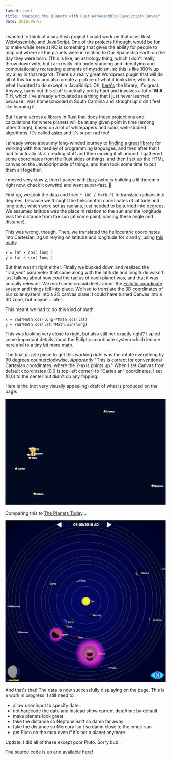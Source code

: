 ```yaml
---
layout: post
title: "Mapping the planets with Rust+WebAssembly+JavaScript+Canvas"
date: 2018-05-05
---
```


I wanted to think of a small-ish project I could work on that uses Rust, WebAssembly, and JavaScript. One of the projects I thought would be fun to make while here at RC is something that gives the ability for people to map out where all the planets were in relation to Our Spaceship Earth on the day they were born. (This is like, an astrology thing, which I don't really throw down with, but I am really into understanding and identifying and computationally recreating elements of mysticism, so this is like 100% up my alley in that regard). There's a really great Wordpress plugin that will do all of this for you and also create a picture of what it looks like, which is what I wanted to do except in JavaScript. Oh, [here's](https://github.com/isabelc/zodiacpress) the library, it's great. Anyway, turns out this stuff is actually pretty hard and involves a lot of **M A T H**, which I've already articulated as a thing that I just never learned because I was homeschooled in South Carolina and straight up didn't feel like learning it. 

But I came across a library in Rust that does these projections and calculations for where planets will be at any given point in time (among other things), based on a lot of whitepapers and solid, well-studied algorithms. It's called [astro](https://github.com/saurvs/astro-rust) and it's super rad too! 

I already wrote about my long-winded journey to [finding a great library](https://bits.ashleyblewer.com/blog/2018/05/03/goldilocks-and-the-three-webassembly-libraries/) for working with this medley of programming languages, and then after that I had to actually start creating stuff and then moving it all around. I gathered some coordinates from the Rust sides of things, and then I set up the HTML canvas on the JavaScript side of things, and then took some time to put them all together.

I moved very slowly, then I paired with [Rory](https://blog.sory.biz/) (who is building a lil theremin right now, check it owwtttt) and went super-fast. 🚀

First up, we took the data and tried `* 180 / Math.PI` to translate radians into degrees, because we thought the heliocentric coordinates of latitude and longitude, which were set as radians, just needed to be turned into degrees. We assumed latitude was the place in relation to the sun and the longitude was the distance from the sun (at some point, naming these angle and distance).

This was wrong, though. Then, we translated the heliocentric coordinates into Cartesian, again relying on latitude and longitude for x and y, using [this math](https://www.mathsisfun.com/polar-cartesian-coordinates.html): 

```
x = lat × cos( long )
y = lat × sin( long )
```

But that wasn't right either. Finally we bucked down and realized the "rad_vec" parameter that came along with the latitude and longitude wasn't just talking about how cool the radius of each planet was, and that it was actually relevant. We read some crucial deetz about the [Ecliptic coordinate system](https://en.wikipedia.org/wiki/Ecliptic_coordinate_system) and things fell into place. We had to translate the 3D coordinates of our solar system into a 2D canvas plane! I could have turned Canvas into a 3D zone, but maybe... later.

This meant we had to do this kind of math:

```
x = rad*Math.cos(long)*Math.cos(lat)
y = rad*Math.cos(lat)*Math.sin(long)
```

This was looking very close to right, but also still not exactly right? I spied some important details about the Ecliptic coordinate system which led me [here](https://en.wikipedia.org/wiki/Orbital_pole#Ecliptic_pole) and to a tiny bit more math.

The final puzzle piece to get this working right was the rotate everything by 90 degrees counterclockwise. *Apparently* "This is correct for conventional Cartesian coordinates, where the Y-axis points up." When I set Canvas from default coordinates (0,0 is top-left corner) to "Cartesian" coordinates, I set (0,0) to the center but didn't do any flipping.

Here is the (not very visually appealing) draft of what is produced on the page:

![](/images/astro1.jpg)

Comparing this to [The Planets Today](http://www.theplanetstoday.com/)...

![](/images/astro2.jpg)

And that's that! The data is now successfully displaying on the page. This is a work in progress. I still need to:

- allow user input to specify date
- not hardcode the date and instead show current date/time by default
- make planets look great
- fake the distance so Neptune isn't so damn far away
- fake the distance so Mercury isn't so damn close to the emoji-sun
- get Pluto on the map even if it's not a planet anymore

Update: I did all of these except poor Pluto. Sorry bud.  

The source code is up and available [here](https://github.com/ablwr/planets)!